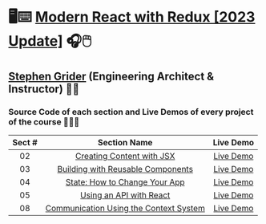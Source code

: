# 🖥️⌨️ [Modern React with Redux [2023 Update]](https://www.udemy.com/course/react-redux) 🎧🖱️

## [Stephen Grider](https://www.linkedin.com/in/stephengrider) (Engineering Architect & Instructor) 👨‍🏫

### Source Code of each section and Live Demos of every project of the course 👨🏽‍💻

| Sect # |                                                  Section Name                                                  |                   Live Demo                    |
| :----: | :------------------------------------------------------------------------------------------------------------: | :--------------------------------------------: |
|   02   |        [Creating Content with JSX](https://github.com/ajfm88/modern-react-with-redux/tree/main/01-jsx)         |   [Live Demo](https://jsx-demo.onrender.com)   |
|   03   |    [Building with Reusable Components](https://github.com/ajfm88/modern-react-with-redux/tree/main/03-pdas)    |  [Live Demo](https://pdas-demo.onrender.com)   |
|   04   |    [State: How to Change Your App](https://github.com/ajfm88/modern-react-with-redux/tree/main/04-animals)     | [Live Demo](https://animals-demo.onrender.com) |
|   05   |         [Using an API with React](https://github.com/ajfm88/modern-react-with-redux/tree/main/05-pics)         |  [Live Demo](https://pics-demo.onrender.com)   |
|   08   | [Communication Using the Context System](https://github.com/ajfm88/modern-react-with-redux/tree/main/08-books) |  [Live Demo](https://books-demo.onrender.com)  |
